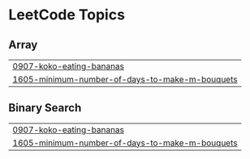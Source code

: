 

<!---LeetCode Topics Start-->
# LeetCode Topics
## Array
|  |
| ------- |
| [0907-koko-eating-bananas](https://github.com/solomon-2105/Leetcode-problems/tree/master/0907-koko-eating-bananas) |
| [1605-minimum-number-of-days-to-make-m-bouquets](https://github.com/solomon-2105/Leetcode-problems/tree/master/1605-minimum-number-of-days-to-make-m-bouquets) |
## Binary Search
|  |
| ------- |
| [0907-koko-eating-bananas](https://github.com/solomon-2105/Leetcode-problems/tree/master/0907-koko-eating-bananas) |
| [1605-minimum-number-of-days-to-make-m-bouquets](https://github.com/solomon-2105/Leetcode-problems/tree/master/1605-minimum-number-of-days-to-make-m-bouquets) |
<!---LeetCode Topics End-->